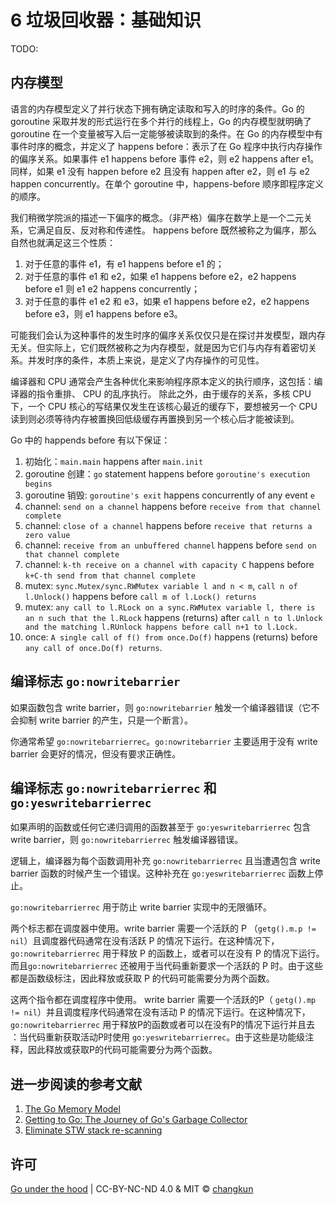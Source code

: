 # 6 垃圾回收器：基础知识

TODO:

## 内存模型

语言的内存模型定义了并行状态下拥有确定读取和写入的时序的条件。Go 的 goroutine 采取并发的形式运行在多个并行的线程上，Go 的内存模型就明确了 goroutine 在一个变量被写入后一定能够被读取到的条件。在 Go 的内存模型中有事件时序的概念，并定义了 happens before：表示了在 Go 程序中执行内存操作的偏序关系。如果事件 e1 happens before 事件 e2，则 e2 happens after e1。同样，如果 e1 没有 happen before e2 且没有 happen after e2，则 e1 与 e2 happen concurrently。在单个 goroutine 中，happens-before 顺序即程序定义的顺序。

我们稍微学院派的描述一下偏序的概念。（非严格）偏序在数学上是一个二元关系，它满足自反、反对称和传递性。
happens before 既然被称之为偏序，那么自然也就满足这三个性质：

1. 对于任意的事件 e1，有 e1 happens before e1 的；
2. 对于任意的事件 e1 和 e2，如果 e1 happens before e2，e2 happens before e1 则 e1 e2 happens concurrently；
3. 对于任意的事件 e1 e2 和 e3，如果 e1 happens before e2，e2 happens before e3，则 e1 happens before e3。

可能我们会认为这种事件的发生时序的偏序关系仅仅只是在探讨并发模型，跟内存无关。但实际上，它们既然被称之为内存模型，就是因为它们与内存有着密切关系。并发时序的条件，本质上来说，是定义了内存操作的可见性。

编译器和 CPU 通常会产生各种优化来影响程序原本定义的执行顺序，这包括：编译器的指令重排、 CPU 的乱序执行。
除此之外，由于缓存的关系，多核 CPU 下，一个 CPU 核心的写结果仅发生在该核心最近的缓存下，要想被另一个 CPU 读到则必须等待内存被置换回低级缓存再置换到另一个核心后才能被读到。

Go 中的 happends before 有以下保证：

1. 初始化：`main.main` happens after `main.init`
2. goroutine 创建：`go` statement happens before `goroutine's execution begins`
3. goroutine 销毁: `goroutine's exit` happens concurrently of any event `e`
4. channel: `send on a channel` happens before `receive from that channel complete`
5. channel: `close of a channel` happens before `receive that returns a zero value`
6. channel: `receive from an unbuffered channel` happens before `send on that channel complete`
7. channel: `k-th receive on a channel with capacity C` happens before `k+C-th send from that channel complete`
8. mutex: `sync.Mutex/sync.RWMutex variable l and n < m`, `call n of l.Unlock()` happens before `call m of l.Lock() returns`
9. mutex: `any call to l.RLock on a sync.RWMutex variable l, there is an n such that the l.RLock` happens (returns) after `call n to l.Unlock and the matching l.RUnlock happens before call n+1 to l.Lock.`
10. once: `A single call of f() from once.Do(f)` happens (returns) before `any call of once.Do(f) returns`.

## 编译标志 `go:nowritebarrier`

如果函数包含 write barrier，则 `go:nowritebarrier` 触发一个编译器错误（它不会抑制 write barrier 的产生，只是一个断言）。

你通常希望 `go:nowritebarrierrec`。`go:nowritebarrier` 主要适用于没有 write barrier 会更好的情况，但没有要求正确性。

## 编译标志 `go:nowritebarrierrec` 和 `go:yeswritebarrierrec`

如果声明的函数或任何它递归调用的函数甚至于 `go:yeswritebarrierrec` 包含 write barrier，则 `go:nowritebarrierrec` 触发编译器错误。

逻辑上，编译器为每个函数调用补充 `go:nowritebarrierrec` 且当遭遇包含 write barrier 函数的时候产生一个错误。这种补充在 `go:yeswritebarrierrec` 函数上停止。

`go:nowritebarrierrec` 用于防止 write barrier 实现中的无限循环。

两个标志都在调度器中使用。write barrier 需要一个活跃的 P （`getg().m.p != nil`）且调度器代码通常在没有活跃 P 的情况下运行。在这种情况下，`go:nowritebarrierrec` 用于释放 P 的函数上，或者可以在没有 P 的情况下运行。而且`go:nowritebarrierrec` 还被用于当代码重新要求一个活跃的 P 时。由于这些都是函数级标注，因此释放或获取 P 的代码可能需要分为两个函数。

这两个指令都在调度程序中使用。 write barrier 需要一个活跃的P（ `getg().mp != nil`）并且调度程序代码通常在没有活动 P 的情况下运行。在这种情况下，`go:nowritebarrierrec` 用于释放P的函数或者可以在没有P的情况下运行并且去 ：当代码重新获取活动P时使用 `go:yeswritebarrierrec`。由于这些是功能级注释，因此释放或获取P的代码可能需要分为两个函数。

## 进一步阅读的参考文献

1. [The Go Memory Model](https://golang.org/ref/mem)
2. [Getting to Go: The Journey of Go's Garbage Collector](https://blog.golang.org/ismmkeynote)
3. [Eliminate STW stack re-scanning](https://github.com/golang/proposal/blob/master/design/17503-eliminate-rescan.md)

## 许可

[Go under the hood](https://github.com/changkun/go-under-the-hood) | CC-BY-NC-ND 4.0 & MIT &copy; [changkun](https://changkun.de)